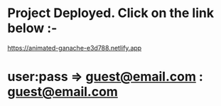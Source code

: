 # Project Deployed. Click on the link below :-
https://animated-ganache-e3d788.netlify.app

# user:pass => guest@email.com  :  guest@email.com
